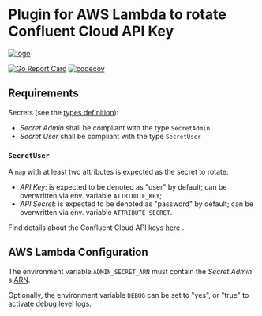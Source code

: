 # Plugin for AWS Lambda to rotate Confluent Cloud API Key

[![logo](https://login-static.confluent.io/web/3.799.1/favicon.ico)](https://www.confluent.io/)

[![Go Report Card](https://goreportcard.com/badge/github.com/kislerdm/aws-lambda-secret-rotation/plugin/confluent)](https://goreportcard.com/report/github.com/kislerdm/aws-lambda-secret-rotation/plugin/confluent)
[![codecov](https://codecov.io/gh/kislerdm/aws-lambda-secret-rotation/branch/master/graph/badge.svg?flag=confluent)](https://app.codecov.io/gh/kislerdm/aws-lambda-secret-rotation/flags)

## Requirements

Secrets (see the [types definition](models.go)):

- _Secret Admin_ shall be compliant with the type `SecretAdmin`
- _Secret User_ shall be compliant with the type `SecretUser`

### `SecretUser`

A `map` with at least two attributes is expected as the secret to rotate:

- _API Key_: is expected to be denoted as "user" by default; can be overwritten via env. variable `ATTRIBUTE_KEY`;
- _API Secret_: is expected to be denoted as "password" by default; can be overwritten via env.
  variable `ATTRIBUTE_SECRET`.

Find details about the Confluent Cloud API
keys [here](https://docs.confluent.io/cloud/current/access-management/authenticate/api-keys/api-keys.html#use-api-keys-to-control-access-in-ccloud)
.

## AWS Lambda Configuration

The environment variable `ADMIN_SECRET_ARN` must contain the _Secret Admin_'
s [ARN](https://docs.aws.amazon.com/general/latest/gr/aws-arns-and-namespaces.html).

Optionally, the environment variable `DEBUG` can be set to "yes", or "true" to activate debug level logs.
